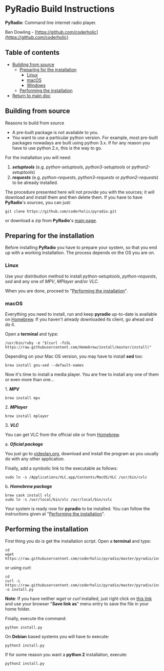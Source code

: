 # PyRadio Build Instructions

**PyRadio**: Command line internet radio player.

Ben Dowling - [https://github.com/coderholic](https://github.com/coderholic)

## Table of contents

* [Building from source](#building-from-source)
    * [Preparing for the installation](#preparing-for-the-installation)
        * [Linux](#linux)
        * [macOS](#macos)
        * [Windows](windows.md)
    * [Performing the installation](#performing-the-installation)
* [Return to main doc](README.md)

## Building from source

Reasons to build from source

* A pre-built package is not available to you.
* You want to use a particular python version. For example, most pre-built packages nowadays are built using python 3.x. If for any reason you have to use python 2.x, this is the way to go.

For the installation you will need:

1.  ***setuptools*** (e.g. *python-setuptools*, *python3-setuptools* or *python2-setuptools*)
 2. ***requests*** (e.g. *python-requests*, *python3-requests* or *python2-requests*) to be already installed.

The procedure presented here will not provide you with the sources; it will download and install them and then delete them.  If you have to have **PyRadio**'s sources, you can just:

```
git clone https://github.com/coderholic/pyradio.git
```

or download a zip from **PyRadio**'s [main page](https://github.com/coderholic/pyradio).

## Preparing for the installation

Before installing **PyRadio** you have to prepare your system, so that you end up with a working installation. The process depends on the OS you are on.

### Linux

Use your distribution method to install *python-setuptools*, *python-requests*, *sed* and any one of *MPV*, *MPlayer* and/or *VLC*.

When you are done, proceed to  "[Performing the installation](#performing-the-installation)".


### macOS

Everything you need to install, run and keep **pyradio** up-to-date is available on [Homebrew](https://github.com/Homebrew/homebrew). If you haven't already downloaded its client, go ahead and do it.

Open a **terminal** and type:

```
/usr/bin/ruby -e "$(curl -fsSL https://raw.githubusercontent.com/Homebrew/install/master/install)"
```

Depending on your Mac OS version, you may have to install **sed** too:

```
brew install gnu-sed --default-names
```

Now it's time to install a media player. You are free to install any one of them or even more than one...

1\. ***MPV***

```
brew install mpv
```

2\. ***MPlayer***

```
brew install mplayer
```

3\. ***VLC***

You  can get VLC from the official site or from [Homebrew](https://github.com/Homebrew/homebrew).

a\. ***Oficial package***

You just go to [videolan.org](http://www.videolan.org/vlc/download-macos.html),  download and install the program as you usually do with any other application.

Finally, add a symbolic link to the executable as follows:

```
sudo ln -s /Applications/VLC.app/Contents/MacOS/VLC /usr/bin/cvlc
```

b\. ***Homebrew package***

```
brew cask install vlc
sudo ln -s /usr/local/bin/vlc /usr/local/bin/cvlc
```

Your system is ready now for **pyradio** to be installed. You can follow the instructions given at "[Performing the installation](#performing-the-installation)".



## Performing the installation

First thing you do is get the installation script. Open a **terminal** and type:

```
cd
wget https://raw.githubusercontent.com/coderholic/pyradio/master/pyradio/install.py
```

or using curl:

```
cd
curl -L https://raw.githubusercontent.com/coderholic/pyradio/master/pyradio/install.py -o install.py
```

**Note**: If you have neither *wget* or *curl* installed, just right click on [this link](https://raw.githubusercontent.com/coderholic/pyradio/master/pyradio/install.py) and use your browser "**Save link as**" menu entry to save the file in your home folder.

Finally, execute the command:

```
python install.py
```

On **Debian** based systems you will have to execute:

```
python3 install.py
```

If for some reason you want a **python 2** installation, execute:

```
python2 install.py
```

